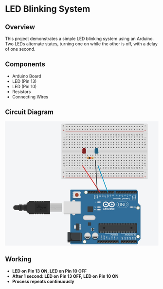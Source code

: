 # LED Blinking System

## Overview  
This project demonstrates a simple LED blinking system using an Arduino. Two LEDs alternate states, turning one on while the other is off, with a delay of one second.

## Components  
- Arduino Board  
- LED (Pin 13)  
- LED (Pin 10)  
- Resistors  
- Connecting Wires  

## Circuit Diagram  
![Basic LED Blinking](https://github.com/Chintnn/SAM-LAB/blob/main/Basics/Basic.jpg?raw=true) 

## Working  
- **LED on Pin 13 ON, LED on Pin 10 OFF**  
- **After 1 second: LED on Pin 13 OFF, LED on Pin 10 ON**  
- **Process repeats continuously**

